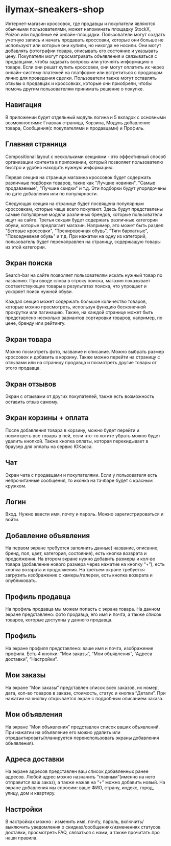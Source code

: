 # ilymax-sneakers-shop

Интернет-магазин кроссовок, где продавцы и покупатели являются обычными пользователями, может напоминать площадку StockX, Poizon или подобные ей онлайн-площадки. Пользователи могут создать учетную запись и начать продавать кроссовки, которые они больше не используют или которые они купили, но никогда не носили. Они могут добавлять фотографии товара, описывать его состояние и указывать цену. Покупатели могут просматривать объявления и связываться с продавцами, чтобы задавать вопросы или уточнять информацию о товаре. Если они решат купить кроссовки, они могут оплатить их через онлайн-систему платежей на платформе или встретиться с продавцом лично для проведения сделки. Пользователи также могут оставлять отзывы о продавцах и кроссовках, которые они приобрели, чтобы помочь другим пользователям принимать решение о покупке.

## Навигация

В приложении будет отдельный модуль логина и 5 вкладок с основными возможностями: Главная страница, Корзина, Модуль добавление товара, Сообщения(с покупателями и продавцами) и Профиль.

## Главная страница

Compositional layout с несколькими секциями - это эффективный способ организации контента в приложении, который позволяет пользователю быстро и удобно находить нужную информацию.

Первая секция на странице магазина кроссовок будет содержать различные подборки товаров, такие как "Лучшие новинки", "Самые продаваемые", "Лучшие скидки" и т.д. Эти подборки будут упорядочены по дате добавления или по популярности.

Следующая секция на странице будет посвящена популярным кроссовкам, которые чаще всего покупают. Здесь будут представлены самые популярные модели различных брендов, которые пользователи ищут на сайте.
Третья секция будет содержать различные категории обуви, которые предлагает магазин. Например, это может быть раздел "Беговые кроссовки", "Тренировочная обувь", “Тяги бархатные”,  "Повседневная обувь" и т.д. При нажатии на одну из категорий, пользователь будет перенаправлен на страницу, содержащую товары из этой категории.

## Экран поиска

Search-bar на сайте позволяет пользователям искать нужный товар по названию. При вводе слова в строку поиска, магазин показывает соответствующие товары в результатах поиска, что упрощает и ускоряет поиск нужной обуви.

Каждая секция может содержать большое количество товаров, которые можно просмотреть, используя функцию бесконечной прокрутки или пагинацию. Также, на каждой странице может быть представлено несколько вариантов сортировки товаров, например, по цене, бренду или рейтингу.

## Экран товара

Mожно посмотреть фото, название и описание. Можно выбрать размер кроссовок и добавить в корзину. Также можно перейти на страницу с отзывами или на страницу продавца и посмотреть другие товары от этого продавца.


## Экран отзывов

Экран с отзывами от других покупателей, также есть возможность оставить отзыв самому.

## Экран корзины + оплата

После добавления товара в корзину, можно будет перейти и посмотреть все товары в ней, если что-то хотите убрать можно будет удалить кнопкой. Также кнопка оплаты, которая перекидывает в браузер для оплаты на сервис ЮКасса.

## Чат

Экран чата с продавцами и  покупателями. Если у пользователя есть непрочитанные сообщения, то иконка на тачбаре будет с красным кружком. 

## Логин

Вход. Нужно ввести имя, почту и пароль. Можно зарегистрироваться и войти.

## Добавление объявления

На первом экране требуется заполнить данные( название, описание, бренд, пол, цвет, категория, состояние), есть кнопка возврата и продолжения. На втором экране нужно добавить размеры и кол-во товара (добавление нового размера через нажатие на кнопку “+”),  есть кнопка возврата и продолжения. На третьем экране требуется загрузить изображение с камеры/галереи,  есть кнопка возврата и опубликовать.

## Профиль продавца

На профиль продавца мы можем попасть с экрана товара. На данном экране представлено: фото продавца, его имя и почта, а также список товаров, которые доступны у данного продавца.


## Профиль

На экране профиля  представлено: ваше имя и почта, изображение профиля. Есть 4 кнопки: “Мои заказы”, “Мои объявления”, “Адреса доставки”, “Настройки”.

## Мои заказы

На экране “Мои заказы”  представлен список всех заказов, их номер, дата, кол-во товаров в заказе, стоимость, статус и кнопка “Детали”. При нажатии на кнопку открывается экран с подробным описанием заказа.

## Мои объявления

На экране “Мои объявления” представлен список ваших объявлений. При нажатии на объявление его можно удалить или отредактировать(планируется переиспользовать экраны добавления объявления).


## Адреса доставки

На экране адресов представлен ваш список добавленных ранее адресов. Любой адрес можно назначить “главным”(именно на него отправится ваш заказ), а также нажав на “+” можно добавить новый. На экране добавления мы спросим: ваше ФИО, страну, индекс, город, улицу, дом и квартиру.

## Настройки

В настройках можно : изменить имя, почту, пароль, включить/выключить уведомления о скидках/сообщениях/изменениях статусов доставки, просмотреть FAQ, связаться с нами, а также прочитать про наши правила.
